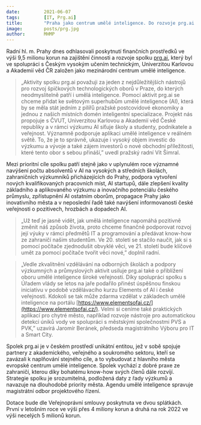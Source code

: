 ```yaml
---
date:         2021-06-07
tags:         [IT, Prg.ai]
title:        "Praha jako centrum umělé inteligence. Do rozvoje prg.ai pošle přes 9 milionů"
image: 	      posts/prg.jpg
author:       MHMP
---
```


Radní hl. m. Prahy dnes odhlasovali poskytnutí finančních prostředků ve výši 9,5 milionu korun na zajištění činnosti a rozvoje spolku [prg.ai](http://prg.ai/), který byl ve spolupráci s Českým vysokým učením technickým, Univerzitou Karlovou a Akademií věd ČR založen jako mezinárodní centrum umělé inteligence.

> „Aktivity spolku prg.ai považuji za jeden z nejdůležitějších nástrojů pro rozvoj špičkových technologických oborů v Praze, do kterých neodmyslitelně patří i umělá inteligence. Pomocí aktivit prg.ai se chceme přidat ke světovým superhubům umělé inteligence (AI), která by se měla stát jedním z pilířů pražské postcovidové ekonomiky a jednou z našich místních domén inteligentní specializace. Projekt nás propojuje s ČVUT, Univerzitou Karlovou a Akademií věd České republiky a v rámci výzkumu AI síťuje školy a studenty, podnikatele a veřejnost. Významně podporuje aplikaci umělé inteligence v reálném světě. To, že je to správně, ukazuje i vysoký objem investic do výzkumu a vývoje a také zájem investorů o nové obchodní příležitosti, které tento obor s sebou přináší,” uvedl pražský radní Vít Šimral.   

Mezi prioritní cíle spolku patří stejně jako v uplynulém roce významné navýšení počtu absolventů v AI na vysokých a středních školách, zahraničních výzkumníků přicházejících do Prahy, podpora vytvoření nových kvalifikovaných pracovních míst, AI startupů, dále zlepšení kvality základního a aplikovaného výzkumu a inovačního potenciálu českého průmyslu, zpřístupnění AI ostatním oborům, propagace Prahy jako inovativního města a v neposlední řadě také navýšení informovanosti české veřejnosti o pozitivech, hrozbách a dopadech AI.

> „Už teď je jasně vidět, jak umělá inteligence napomáhá pozitivně změnit náš způsob života, proto chceme finančně podporovat rozvoj její výuky v rámci předmětů IT a programování a předávat know-how ze zahraničí našim studentům. Ve 20. století se stačilo naučit, jak si s pomocí počítače zjednodušit obvyklé věci, ve 21. století bude klíčové umět za pomocí počítače tvořit věci nové,” doplnil radní.

> „Vedle zkvalitnění vzdělávání na odborných školách a podpory výzkumných a průmyslových aktivit usiluje prg.ai také o přiblížení oboru umělé inteligence široké veřejnosti. Díky spolupráci spolku s Úřadem vlády se letos na jaře podařilo přinést úspěšnou finskou iniciativu v podobě vzdělávacího kurzu Elements of AI i české veřejnosti. Kdokoli se tak může zdarma vzdělat v základech umělé inteligence na portálu [https://www.elementsofai.cz/](https://www.elementsofai.cz/). Velmi si ceníme také praktických aplikací pro chytré město, například rozvoje nástroje pro automatickou detekci úniků vody ve spolupráci s městskými společnostmi PVS a PVK,” uzavírá Jaromír Beránek, předseda magistrátního Výboru pro IT a Smart City.

Spolek prg.ai je v českém prostředí unikátní entitou, jež v sobě spojuje partnery z akademického, veřejného a soukromého sektoru, kteří se zavázali k naplňování stejného cíle, a to vybudovat z hlavního města evropské centrum umělé inteligence. Spolek vychází z dobré praxe ze zahraničí, kterou díky bohatému know-how svých členů dále rozvíjí. Strategie spolku je srozumitelná, podložená daty z řady výzkumů a navazuje na dlouhodobé priority města. Agendu umělé inteligence spravuje magistrátní odbor projektového řízení.

Dotace bude dle Veřejnoprávní smlouvy poskytnuta ve dvou splátkách. První v letošním roce ve výši přes 4 miliony korun a druhá na rok 2022 ve výši necelých 5 milionů korun.
